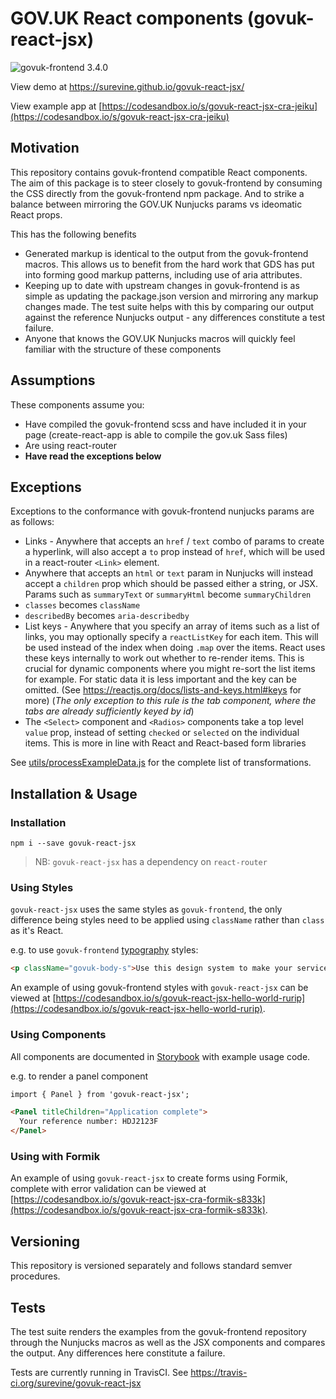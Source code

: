 # GOV.UK React components (govuk-react-jsx)

![govuk-frontend 3.4.0](https://img.shields.io/badge/govuk--frontend-3.4.0-005EA5?logo=gov.uk&style=flat-square)


View demo at https://surevine.github.io/govuk-react-jsx/

View example app at [https://codesandbox.io/s/govuk-react-jsx-cra-jeiku](https://codesandbox.io/s/govuk-react-jsx-cra-jeiku)

## Motivation

This repository contains govuk-frontend compatible React components. The aim of this package is to steer closely to govuk-frontend by consuming the CSS directly from the govuk-frontend npm package. And to strike a balance between mirroring the GOV.UK Nunjucks params vs ideomatic React props.

This has the following benefits

- Generated markup is identical to the output from the govuk-frontend macros. This allows us to benefit from the hard work that GDS has put into forming good markup patterns, including use of aria attributes.
- Keeping up to date with upstream changes in govuk-frontend is as simple as updating the package.json version and mirroring any markup changes made. The test suite helps with this by comparing our output against the reference Nunjucks output - any differences constitute a test failure.
- Anyone that knows the GOV.UK Nunjucks macros will quickly feel familiar with the structure of these components

## Assumptions

These components assume you:

- Have compiled the govuk-frontend scss and have included it in your page (create-react-app is able to compile the gov.uk Sass files)
- Are using react-router
- **Have read the exceptions below**

## Exceptions

Exceptions to the conformance with govuk-frontend nunjucks params are as follows:

- Links - Anywhere that accepts an `href` / `text` combo of params to create a hyperlink, will also accept a `to` prop instead of `href`, which will be used in a react-router `<Link>` element.
- Anywhere that accepts an `html` or `text` param in Nunjucks will instead accept a `children` prop which should be passed either a string, or JSX. Params such as `summaryText` or `summaryHtml` become `summaryChildren`
- `classes` becomes `className`
- `describedBy` becomes `aria-describedby`
- List keys - Anywhere that you specify an array of items such as a list of links, you may optionally specify a `reactListKey` for each item. This will be used instead of the index when doing `.map` over the items. React uses these keys internally to work out whether to re-render items. This is crucial for dynamic components where you might re-sort the list items for example. For static data it is less important and the key can be omitted. (See https://reactjs.org/docs/lists-and-keys.html#keys for more) 
  (_The only exception to this rule is the tab component, where the tabs are already sufficiently keyed by id_)
- The `<Select>` component and `<Radios>` components take a top level `value` prop, instead of setting `checked` or `selected` on the individual items. This is more in line with React and React-based form libraries

See [utils/processExampleData.js](utils/processExampleData.js) for the complete list of transformations.

## Installation & Usage

### Installation

`npm i --save govuk-react-jsx`

> NB: `govuk-react-jsx` has a dependency on `react-router`

### Using Styles

`govuk-react-jsx` uses the same styles as `govuk-frontend`, the only difference being styles need to be applied using `className` rather than `class` as it's React.

e.g. to use `govuk-frontend` [typography](https://design-system.service.gov.uk/styles/typography/) styles:

```html
<p className="govuk-body-s">Use this design system to make your service consistent with GOV.UK.</p>
```

An example of using govuk-frontend styles with `govuk-react-jsx` can be viewed at [https://codesandbox.io/s/govuk-react-jsx-hello-world-rurip](https://codesandbox.io/s/govuk-react-jsx-hello-world-rurip).

### Using Components

All components are documented in [Storybook](https://surevine.github.io/govuk-react-jsx/) with example usage code.

e.g. to render a panel component

```html
import { Panel } from 'govuk-react-jsx';

<Panel titleChildren="Application complete">
  Your reference number: HDJ2123F
</Panel>
```

### Using with Formik

An example of using `govuk-react-jsx` to create forms using Formik, complete with error validation can be viewed at [https://codesandbox.io/s/govuk-react-jsx-cra-formik-s833k](https://codesandbox.io/s/govuk-react-jsx-cra-formik-s833k).


## Versioning

This repository is versioned separately and follows standard semver procedures.

## Tests

The test suite renders the examples from the govuk-frontend repository through the Nunjucks macros as well as the JSX components and compares the output. Any differences here constitute a failure.

Tests are currently running in TravisCI. See https://travis-ci.org/surevine/govuk-react-jsx
